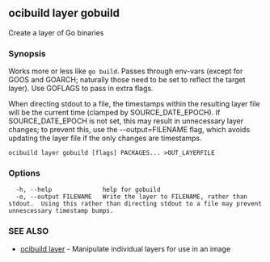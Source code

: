 ## ocibuild layer gobuild

Create a layer of Go binaries

### Synopsis

Works more or less like `go build`.  Passes through env-vars (except for GOOS and GOARCH; naturally those need to be set to reflect the target layer).  Use GOFLAGS to pass in extra flags.

When directing stdout to a file, the timestamps within the resulting layer file will be the current time (clamped by SOURCE_DATE_EPOCH).  If SOURCE_DATE_EPOCH is not set, this may result in unnecessary layer changes; to prevent this, use the --output=FILENAME flag, which avoids updating the layer file if the only changes are timestamps.

```
ocibuild layer gobuild [flags] PACKAGES... >OUT_LAYERFILE
```

### Options

```
  -h, --help              help for gobuild
  -o, --output FILENAME   Write the layer to FILENAME, rather than stdout.  Using this rather than directing stdout to a file may prevent unnescessary timestamp bumps.
```

### SEE ALSO

* [ocibuild layer](ocibuild_layer.md)	 - Manipulate individual layers for use in an image

